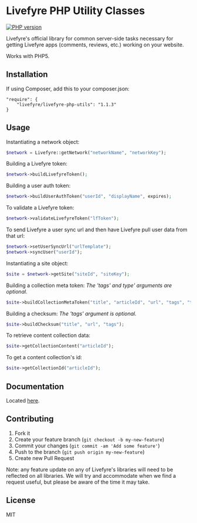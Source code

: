 # Livefyre PHP Utility Classes
[![PHP version](https://badge.fury.io/ph/Livefyre%2Flivefyre-php-utils.png)](http://badge.fury.io/ph/Livefyre%2Flivefyre-php-utils)

Livefyre's official library for common server-side tasks necessary for getting Livefyre apps (comments, reviews, etc.) working on your website.

Works with PHP5.

## Installation

If using Composer, add this to your composer.json:

	"require": {
        "livefyre/livefyre-php-utils": "1.1.3"
    }

## Usage

Instantiating a network object:

```php
$network = Livefyre::getNetwork("networkName", "networkKey");
```

Building a Livefyre token:

```php
$network->buildLivefyreToken();
```

Building a user auth token:

```php
$network->buildUserAuthToken("userId", "displayName", expires);
```

To validate a Livefyre token:

```php
$network->validateLivefyreToken("lfToken");
```

To send Livefyre a user sync url and then have Livefyre pull user data from that url:

```php
$network->setUserSyncUrl("urlTemplate");
$network->syncUser("userId");
```

Instantiating a site object:

```php
$site = $network->getSite("siteId", "siteKey");
```

Building a collection meta token:
*The 'tags' and type' arguments are optional.*

```php
$site->buildCollectionMetaToken("title", "articleId", "url", "tags", "type");
```

Building a checksum:
*The 'tags' argument is optional.*

```php
$site->buildChecksum("title", "url", "tags");
```

To retrieve content collection data:

```php
$site->getCollectionContent("articleId");
```

To get a content collection's id:

```php
$site->getCollectionId("articleId");
```

## Documentation

Located [here](http://answers.livefyre.com/developers/libraries).

## Contributing

1. Fork it
2. Create your feature branch (`git checkout -b my-new-feature`)
3. Commit your changes (`git commit -am 'Add some feature'`)
4. Push to the branch (`git push origin my-new-feature`)
5. Create new Pull Request

Note: any feature update on any of Livefyre's libraries will need to be reflected on all libraries. We will try and accommodate when we find a request useful, but please be aware of the time it may take.

## License

MIT
